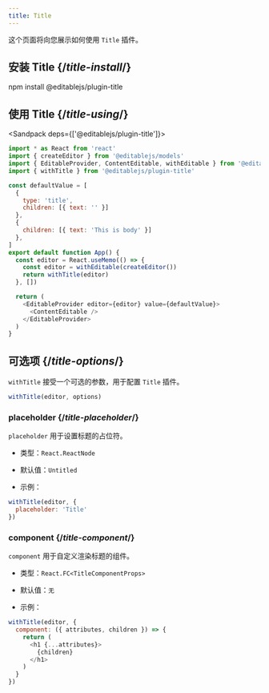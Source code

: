 ```yaml
---
title: Title
---
```


<Intro>

这个页面将向您展示如何使用 `Title` 插件。

</Intro>

## 安装 Title {/*title-install*/}

<TerminalBlock>

npm install @editablejs/plugin-title

</TerminalBlock>

## 使用 Title {/*title-using*/}

<Sandpack deps={['@editablejs/plugin-title']}>

```js
import * as React from 'react'
import { createEditor } from '@editablejs/models'
import { EditableProvider, ContentEditable, withEditable } from '@editablejs/editor'
import { withTitle } from '@editablejs/plugin-title'

const defaultValue = [
  {
    type: 'title',
    children: [{ text: '' }]
  },
  {
    children: [{ text: 'This is body' }]
  },
]
export default function App() {
  const editor = React.useMemo(() => {
    const editor = withEditable(createEditor())
    return withTitle(editor)
  }, [])

  return (
    <EditableProvider editor={editor} value={defaultValue}>
      <ContentEditable />
    </EditableProvider>
  )
}

```

</Sandpack>

## 可选项 {/*title-options*/}

`withTitle` 接受一个可选的参数，用于配置 `Title` 插件。

```js
withTitle(editor, options)
```

### placeholder {/*title-placeholder*/}

`placeholder` 用于设置标题的占位符。

- 类型：`React.ReactNode`
- 默认值：`Untitled`

- 示例：

```js
withTitle(editor, {
  placeholder: 'Title'
})
```

### component {/*title-component*/}

`component` 用于自定义渲染标题的组件。

- 类型：`React.FC<TitleComponentProps>`
- 默认值：`无`

- 示例：

```js
withTitle(editor, {
  component: ({ attributes, children }) => {
    return (
      <h1 {...attributes}>
        {children}
      </h1>
    )
  }
})
```
